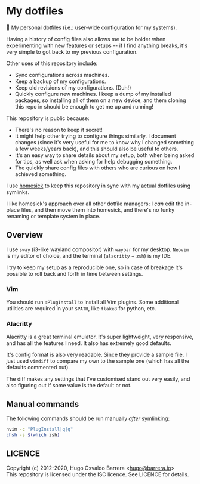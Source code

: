 My dotfiles
===========

🏡 My personal dotfiles (i.e.: user-wide configuration for my systems).

Having a history of config files also allows me to be bolder when experimenting
with new features or setups -- if I find anything breaks, it's very simple to
got back to my previous configuration.

Other uses of this repository include:

 - Sync configurations across machines.
 - Keep a backup of my configurations.
 - Keep old revisions of my configurations. (Duh!)
 - Quickly configure new machines. I keep a dump of my installed packages, so
   installing all of them on a new device, and them cloning this repo in should
   be enough to get me up and running!

This repository is public because:

 - There's no reason to keep it secret!
 - It might help other trying to configure things similarly. I document changes
   (since it's very useful for me to know why I changed something a few
   weeks/years back), and this should also be useful to others.
 - It's an easy way to share details about my setup, both when being asked for
   tips, as well ask when asking for help debugging something.
 - The quickly share config files with others who are curious on how I
   achieved something.

I use [homesick](https://github.com/technicalpickles/homesick) to keep this
repository in sync with my actual dotfiles using symlinks.

I like homesick's approach over all other dotfile managers; I _can_ edit the
in-place files, and then move them into homesick, and there's no funky renaming
or template system in place.

Overview
--------

I use `sway` (i3-like wayland compositor) with `waybar` for my desktop.
`Neovim` is my editor of choice, and the terminal (`alacritty` + `zsh`) is my
IDE.

I try to keep my setup as a reproducible one, so in case of breakage it's
possible to roll back and forth in time between settings.

### Vim

You should run `:PlugInstall` to install all Vim plugins. Some additional
utilities are required in your `$PATH`, like `flake8` for python, etc.

### Alacritty

Alacritty is a great terminal emulator. It's super lightweight, very
responsive, and has all the features I need. It also has extremely good
defaults.

It's config format is also very readable. Since they provide a sample file, I
just used `vimdiff` to compare my own to the sample one (which has all the
defaults commented out).

The diff makes any settings that I've customised stand out very easily, and
also figuring out if some value is the default or not.

Manual commands
---------------

The following commands should be run manually *after* symlinking:

```sh
nvim -c "PlugInstall|q|q"
chsh -s $(which zsh)
```

LICENCE
-------

Copyright (c) 2012-2020, Hugo Osvaldo Barrera &lt;hugo@barrera.io&gt;  
This repository is licensed under the ISC licence. See LICENCE for details.
